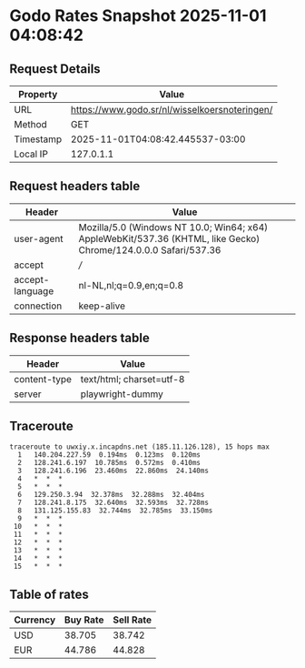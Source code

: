 # Godo Rates Snapshot 2025-11-01 04:08:42
## Request Details

| Property | Value |
|----------|-------|
| URL | https://www.godo.sr/nl/wisselkoersnoteringen/ |
| Method | GET |
| Timestamp | 2025-11-01T04:08:42.445537-03:00 |
| Local IP | 127.0.1.1 |
    
## Request headers table

| Header | Value |
|--------|-------|
| user-agent | Mozilla/5.0 (Windows NT 10.0; Win64; x64) AppleWebKit/537.36 (KHTML, like Gecko) Chrome/124.0.0.0 Safari/537.36 |
| accept | */* |
| accept-language | nl-NL,nl;q=0.9,en;q=0.8 |
| connection | keep-alive |

    
## Response headers table
| Header | Value |
|--------|-------|
| content-type | text/html; charset=utf-8 |
| server | playwright-dummy |

## Traceroute 

```
traceroute to uwxiy.x.incapdns.net (185.11.126.128), 15 hops max
  1   140.204.227.59  0.194ms  0.123ms  0.120ms 
  2   128.241.6.197  10.785ms  0.572ms  0.410ms 
  3   128.241.6.196  23.460ms  22.860ms  24.140ms 
  4   *  *  * 
  5   *  *  * 
  6   129.250.3.94  32.378ms  32.288ms  32.404ms 
  7   128.241.8.175  32.640ms  32.593ms  32.728ms 
  8   131.125.155.83  32.744ms  32.785ms  33.150ms 
  9   *  *  * 
 10   *  *  * 
 11   *  *  * 
 12   *  *  * 
 13   *  *  * 
 14   *  *  * 
 15   *  *  * 

```


## Table of rates

| Currency | Buy Rate | Sell Rate |
|----------|----------|-----------|
| USD | 38.705 | 38.742 |
| EUR | 44.786 | 44.828 |
